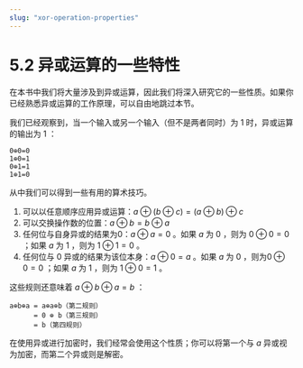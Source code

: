 ```yaml
---
slug: "xor-operation-properties"
---
```


# 5.2 异或运算的一些特性

在本书中我们将大量涉及到异或运算，因此我们将深入研究它的一些性质。如果你已经熟悉异或运算的工作原理，可以自由地跳过本节。

我们已经观察到，当一个输入或另一个输入（但不是两者同时）为 $1$ 时，异或运算的输出为 $1$ ：

```
0⊕0=0
1⊕0=1
0⊕1=1
1⊕1=0
```

从中我们可以得到一些有用的算术技巧。
1. 可以以任意顺序应用异或运算：$a⊕(b⊕c) = (a⊕b)⊕c$
2. 可以交换操作数的位置：$a⊕b = b⊕a$
3. 任何位与自身异或的结果为0：$a⊕a = 0$ 。如果 $a$ 为 $0$ ，则为 $0⊕0 = 0$ ；如果 $a$ 为 $1$ ，则为 $1⊕1 = 0$ 。
4. 任何位与 $0$ 异或的结果为该位本身：$a⊕0 = a$ 。如果 $a$ 为 $0$ ，则为$0⊕0 = 0$ ；如果 $a$ 为 $1$ ，则为 $1⊕0 = 1$ 。

这些规则还意味着 $a⊕b⊕a = b$ ：

```
a⊕b⊕a = a⊕a⊕b（第二规则）
      = 0 ⊕ b（第三规则）
      = b（第四规则）
```

在使用异或进行加密时，我们经常会使用这个性质；你可以将第一个与 $a$ 异或视为加密，而第二个异或则是解密。